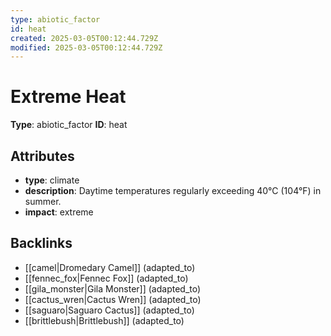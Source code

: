 ```yaml
---
type: abiotic_factor
id: heat
created: 2025-03-05T00:12:44.729Z
modified: 2025-03-05T00:12:44.729Z
---
```


# Extreme Heat

**Type**: abiotic_factor
**ID**: heat

## Attributes

- **type**: climate
- **description**: Daytime temperatures regularly exceeding 40°C (104°F) in summer.
- **impact**: extreme

## Backlinks

- [[camel|Dromedary Camel]] (adapted_to)
- [[fennec_fox|Fennec Fox]] (adapted_to)
- [[gila_monster|Gila Monster]] (adapted_to)
- [[cactus_wren|Cactus Wren]] (adapted_to)
- [[saguaro|Saguaro Cactus]] (adapted_to)
- [[brittlebush|Brittlebush]] (adapted_to)

